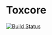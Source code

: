 # Toxcore

[![Build Status](https://travis-ci.org/SimonDanisch/Toxcore.jl.svg?branch=master)](https://travis-ci.org/SimonDanisch/Toxcore.jl)
